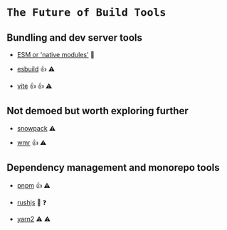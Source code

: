 # `The Future of Build Tools`

## Bundling and dev server tools

- [ESM or 'native modules'](https://developer.mozilla.org/en-US/docs/Web/JavaScript/Guide/Modules) 🤟

- [esbuild](https://esbuild.github.io/) 👍 ⚠️

- [vite](https://vitejs.dev/) 👍 👍 ⚠️

## Not demoed but worth exploring further

- [snowpack](https://www.snowpack.dev/) ⚠️

- [wmr](https://github.com/preactjs/wmr) 👍 ⚠️

## Dependency management and monorepo tools

- [pnpm](https://pnpm.io/) 👍 ⚠️

- [rushjs](https://rushjs.io/) 🤔 ❓

- [yarn2](https://yarnpkg.com/getting-started/install) ⚠️ ⚠️
